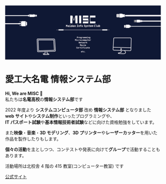 ![banner](/images/background.png)
# 愛工大名電 情報システム部

**Hi, We are MISC 👋**  
私たちは**名電高校**の**情報システム部**です

2022 年度より **システムコンピュータ部** 改め **情報システム部** となりました  
**web サイト**や**システム制作**といったプログラミングや、  
**IT パスポート試験**や**基本情報技術者試験**などに向けた資格勉強をしています。

また**映像**・**音楽**・**3D モデリング**、**3D プリンター**や**レーザーカッター**を用いた作品を製作したりもします。

**個々の活動**を主としつつ、コンテストや発表に向けて**グループ**で活動することもあります。

活動場所は北校舎 4 階の 415 教室(コンピューター教室) です  

[公式サイト](https://misc-org.dev)